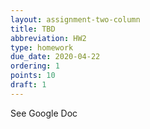 ```yaml
---
layout: assignment-two-column
title: TBD
abbreviation: HW2
type: homework
due_date: 2020-04-22
ordering: 1 
points: 10
draft: 1
---
```


See Google Doc